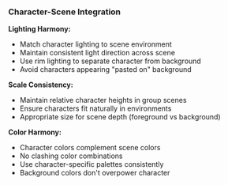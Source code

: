### Character-Scene Integration

**Lighting Harmony:**
- Match character lighting to scene environment
- Maintain consistent light direction across scene
- Use rim lighting to separate character from background
- Avoid characters appearing "pasted on" background

**Scale Consistency:**
- Maintain relative character heights in group scenes
- Ensure characters fit naturally in environments
- Appropriate size for scene depth (foreground vs background)

**Color Harmony:**
- Character colors complement scene colors
- No clashing color combinations
- Use character-specific palettes consistently
- Background colors don't overpower character
